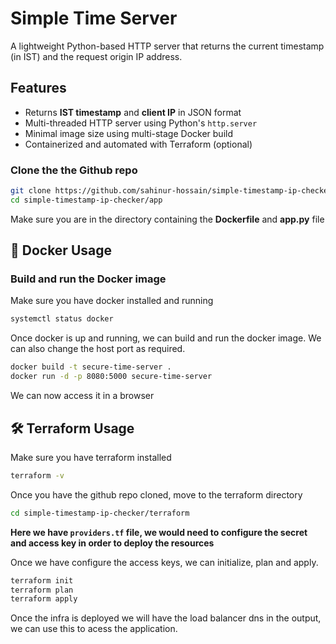 # Simple Time Server

A lightweight Python-based HTTP server that returns the current timestamp (in IST) and the request origin IP address. 

##  Features

- Returns **IST timestamp** and **client IP** in JSON format
- Multi-threaded HTTP server using Python's `http.server`
- Minimal image size using multi-stage Docker build
- Containerized and automated with Terraform (optional)

### Clone the the Github repo
```bash
git clone https://github.com/sahinur-hossain/simple-timestamp-ip-checker.git
cd simple-timestamp-ip-checker/app
```
Make sure you are in the directory containing the **Dockerfile** and **app.py** file



## 🐳 Docker Usage

###  Build and run the Docker image

Make sure you have docker installed and running

```bash
systemctl status docker
```
Once docker is up and running, we can build and run the docker image.
We can also change the host port as required.
```bash
docker build -t secure-time-server .
docker run -d -p 8080:5000 secure-time-server
```
We can now access it in a browser

## 🛠️  Terraform Usage

Make sure you have terraform installed
```bash
terraform -v
```
Once you have the github repo cloned, move to the terraform directory
```bash
cd simple-timestamp-ip-checker/terraform
```
<b>Here we have <code>providers.tf</code> file, we would need to configure the secret and access key in order to deploy the resources </b>

Once we have configure the access keys, we can initialize, plan and apply.
```bash
terraform init
terraform plan
terraform apply
```
Once the infra is deployed we will have the load balancer dns in the output, we can use this to acess the application.
